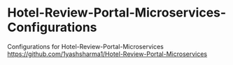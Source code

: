# Hotel-Review-Portal-Microservices-Configurations
Configurations for Hotel-Review-Portal-Microservices 
https://github.com/1yashsharma1/Hotel-Review-Portal-Microservices

